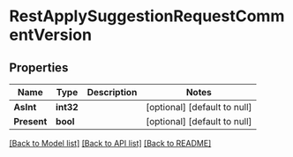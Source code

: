 # RestApplySuggestionRequestCommentVersion

## Properties
Name | Type | Description | Notes
------------ | ------------- | ------------- | -------------
**AsInt** | **int32** |  | [optional] [default to null]
**Present** | **bool** |  | [optional] [default to null]

[[Back to Model list]](../README.md#documentation-for-models) [[Back to API list]](../README.md#documentation-for-api-endpoints) [[Back to README]](../README.md)

